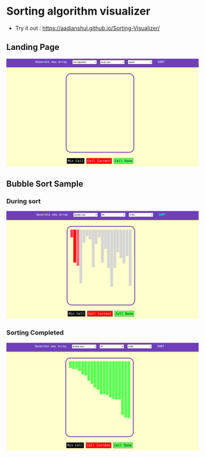 # Sorting algorithm visualizer
 - Try it out : https://aadianshul.github.io/Sorting-Visualizer/

## Landing Page
![clone images](/sorting-visualizer-1.png)

## Bubble Sort Sample

### During sort
![clone images](/sorting.png)

### Sorting Completed
![clone images](/sorting-visulaizer.png)
